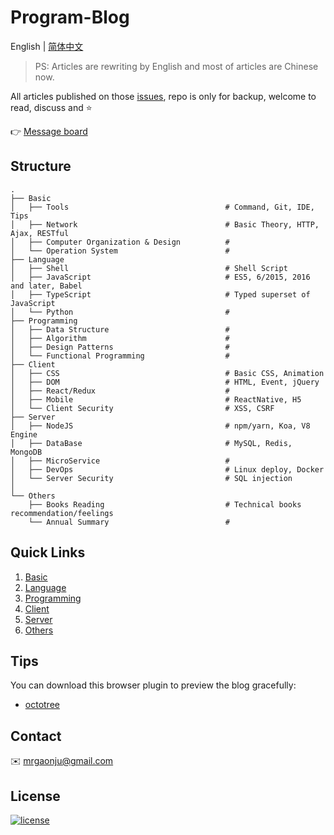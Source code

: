# Program-Blog

English | [简体中文](https://github.com/muwenzi/Program-Blog/blob/master/README.zh-CN.md)

> PS: Articles are rewriting by English and most of articles are Chinese now.

All articles published on those [issues](https://github.com/muwenzi/Program-Blog/issues), repo is only for backup, welcome to read, discuss and :star:

:point_right: [Message board](https://github.com/muwenzi/Program-Blog/issues/91)

## Structure

```text
.
├── Basic
│   ├── Tools                                   # Command, Git, IDE, Tips
│   ├── Network                                 # Basic Theory, HTTP, Ajax, RESTful
│   ├── Computer Organization & Design          # 
│   └── Operation System                        # 
├── Language
│   ├── Shell                                   # Shell Script
│   ├── JavaScript                              # ES5, 6/2015, 2016 and later, Babel
│   ├── TypeScript                              # Typed superset of JavaScript
│   └── Python                                  # 
├── Programming
│   ├── Data Structure                          # 
│   ├── Algorithm                               # 
│   ├── Design Patterns                         # 
│   └── Functional Programming                  # 
├── Client
│   ├── CSS                                     # Basic CSS, Animation
│   ├── DOM                                     # HTML, Event, jQuery
│   ├── React/Redux                             # 
│   ├── Mobile                                  # ReactNative, H5
│   └── Client Security                         # XSS, CSRF
├── Server
│   ├── NodeJS                                  # npm/yarn, Koa, V8 Engine
│   ├── DataBase                                # MySQL, Redis, MongoDB
│   ├── MicroService                            # 
│   ├── DevOps                                  # Linux deploy, Docker
│   └── Server Security                         # SQL injection
│
└── Others
    ├── Books Reading                           # Technical books recommendation/feelings
    └── Annual Summary                          # 
```

## Quick Links

1. [Basic](https://github.com/muwenzi/Program-Blog/blob/master/1.Basic/index.md)
1. [Language](https://github.com/muwenzi/Program-Blog/blob/master/2.Language/index.md)
1. [Programming](https://github.com/muwenzi/Program-Blog/blob/master/3.Programming/index.md)
1. [Client](https://github.com/muwenzi/Program-Blog/blob/master/4.Client/index.md)
1. [Server](https://github.com/muwenzi/Program-Blog/blob/master/5.Server/index.md)
1. [Others](https://github.com/muwenzi/Program-Blog/blob/master/6.Others/index.md)

## Tips

You can download this browser plugin to preview the blog gracefully:

- [octotree](https://github.com/buunguyen/octotree)

## Contact

:envelope: mrgaonju@gmail.com

## License

[![license][license-image]][license-url]

[license-url]: https://creativecommons.org/licenses/by-nc-sa/4.0/deed
[license-image]: https://img.shields.io/badge/license-CC%20BY--NC--SA-green.svg?style=flat-square
